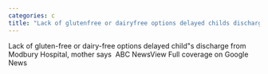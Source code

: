 ```yaml
---
categories: c
title: "Lack of glutenfree or dairyfree options delayed childs discharge from Modbury Hospital mother says  ABC News"
---
```

Lack of gluten-free or dairy-free options delayed child"s discharge from Modbury Hospital, mother says&nbsp;&nbsp;ABC NewsView Full coverage on Google News